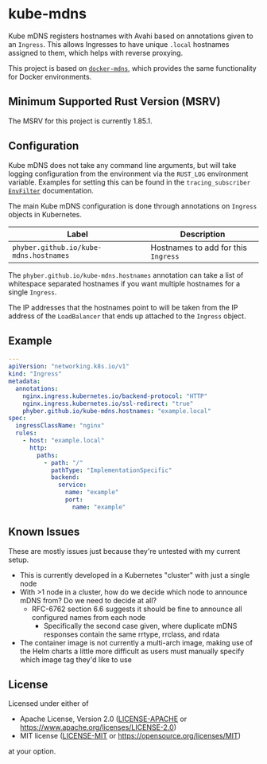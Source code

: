 # kube-mdns

Kube mDNS registers hostnames with Avahi based on annotations given to an
`Ingress`. This allows Ingresses to have unique `.local` hostnames assigned to
them, which helps with reverse proxying.

This project is based on [`docker-mdns`], which provides the same functionality
for Docker environments.

## Minimum Supported Rust Version (MSRV)

The MSRV for this project is currently 1.85.1.

## Configuration

Kube mDNS does not take any command line arguments, but will take logging
configuration from the environment via the `RUST_LOG` environment variable.
Examples for setting this can be found in the `tracing_subscriber`
[`EnvFilter`] documentation.

The main Kube mDNS configuration is done through annotations on `Ingress`
objects in Kubernetes.

| Label                                  | Description                         |
|----------------------------------------|-------------------------------------|
| `phyber.github.io/kube-mdns.hostnames` | Hostnames to add for this `Ingress` |

The `phyber.github.io/kube-mdns.hostnames` annotation can take a list of
whitespace separated hostnames if you want multiple hostnames for a single
`Ingress`.

The IP addresses that the hostnames point to will be taken from the IP address
of the `LoadBalancer` that ends up attached to the `Ingress` object.

## Example

```yaml
---
apiVersion: "networking.k8s.io/v1"
kind: "Ingress"
metadata:
  annotations:
    nginx.ingress.kubernetes.io/backend-protocol: "HTTP"
    nginx.ingress.kubernetes.io/ssl-redirect: "true"
    phyber.github.io/kube-mdns.hostnames: "example.local"
spec:
  ingressClassName: "nginx"
  rules:
    - host: "example.local"
      http:
        paths:
          - path: "/"
            pathType: "ImplementationSpecific"
            backend:
              service:
                name: "example"
                port:
                  name: "example"
```

## Known Issues

These are mostly issues just because they're untested with my current setup.

  - This is currently developed in a Kubernetes "cluster" with just a single
    node
  - With >1 node in a cluster, how do we decide which node to announce mDNS
    from? Do we need to decide at all?
    - RFC-6762 section 6.6 suggests it should be fine to announce all
      configured names from each node
      - Specifically the second case given, where duplicate mDNS responses
        contain the same rrtype, rrclass, and rdata
  - The container image is not currently a multi-arch image, making use of the
    Helm charts a little more difficult as users must manually specify which
    image tag they'd like to use

## License

Licensed under either of

  * Apache License, Version 2.0
    ([LICENSE-APACHE] or https://www.apache.org/licenses/LICENSE-2.0)
  * MIT license
    ([LICENSE-MIT] or https://opensource.org/licenses/MIT)

at your option.

<!-- links -->
[`docker-mdns`]: https://github.com/phyber/docker-mdns
[`EnvFilter`]: https://docs.rs/tracing-subscriber/latest/tracing_subscriber/filter/struct.EnvFilter.html#example-syntax
[LICENSE-APACHE]: LICENSE-APACHE
[LICENSE-MIT]: LICENSE-MIT
